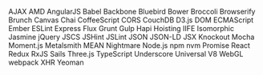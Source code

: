 AJAX
AMD
AngularJS
Babel
Backbone
Bluebird
Bower
Broccoli
Browserify
Brunch
Canvas
Chai
CoffeeScript
CORS
CouchDB
D3.js
DOM
ECMAScript
Ember
ESLint
Express
Flux
Grunt
Gulp
Hapi
Hoisting
IIFE
Isomorphic
Jasmine
jQuery
JSCS
JSHint
JSLint
JSON
JSON-LD
JSX
Knockout
Mocha
Moment.js
Metalsmith
MEAN
Nightmare
Node.js
npm
nvm
Promise
React
Redux
RxJS
Sails
Three.js
TypeScript
Underscore
Universal
V8
WebGL
webpack
XHR
Yeoman